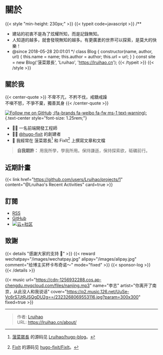 # 關於


<!-- markdownlint-disable-file -->

{{< style "min-height: 230px;" >}}
{{< typeit code=javascript >}}
/**
 * 建站的初衷不是為了炫耀所知，而是記錄無知。
 * 人知道的越多，就會發現無知的越多。有更廣袤的世界可以探索，是莫大的快樂！
 * @since 2018-05-28 20:01:01
 */
class Blog {
  constructor(name, author, url) {
    this.name = name;
    this.author = author;
    this.url = url;
  }
}
const site = new Blog('菠菜眾長', 'Lruihao', 'https://lruihao.cn');
{{< /typeit >}}
{{< /style >}}

## 關於我

{{< center-quote >}}
不卑不亢，不矜不伐，戒驕戒躁\
不嗔不怒，不爭不棄，獨善其身
{{< /center-quote >}}

[![Follow me on GitHub](https://img.shields.io/github/followers/Lruihao.svg?style=social&label=Followers)](https://github.com/Lruihao) [:(fa-brands fa-weibo fa-fw ms-1 text-warning):](https://weibo.com/liahao "在微博上關注我")
{.text-center style="font-size: 1.25rem;"}

- 👨‍💻 一名前端開發工程師
- 👨‍💼 [@hugo-fixit][hugo-fixit] 的創建者
- 📝 我經常在 菠菜眾長[^1] 和 FixIt[^2] 上撰寫文章和文檔

> **自我期許：** 用我所學，學我所用。保持謙遜，保持探索欲，砥礪前行。

## 近期計畫

{{< link href="https://github.com/users/Lruihao/projects/1" content="@Lruihao's Recent Activities" card=true >}}

## 訂閱

- [RSS](http://lruihao.cn/index.xml)
- [GitHub](https://github.com/Lruihao/hugo-blog)
- [![云+社区](https://imgcache.qq.com/open_proj/proj_qcloud_v2/community-pc/build/base/images/c-nav-logo-icon-white.svg)](https://cloud.tencent.com/developer/column/94521)

## 致謝

{{< details "感謝大家的支持 🙏" >}}
{{< reward wechatpay="/images/wechatpay.jpg" alipay="/images/alipay.jpg" comment="给博主买杯卡布奇诺～" mode="fixed" >}}
{{< sponsor-log >}}
{{< /details >}}

{{< music url="https://cdn-1256932288.cos.ap-chengdu.myqcloud.com/files/nanjing.mp3" name="李志" artist="你离开了南京，从此没人和我说话" cover="https://p2.music.126.net/UuSe-Vc6rS7JtRJSQgDU2g==/2323268069553116.jpg?param=300x300" fixed=true >}}

<!-- link reference definition -->
[blog]: https://lruihao.cn
[blog-repo]: https://github.com/Lruihao/hugo-blog
[hugo-fixit]: https://github.com/hugo-fixit
[fixit]: https://fixit.lruihao.cn
[fixit-repo]: https://github.com/hugo-fixit/FixIt

<!-- footnote reference definition -->
[^1]: [菠菜眾長][blog] 的源码见 [Lruihao/hugo-blog][blog-repo]。
[^2]: [FixIt][fixit] 的源码见 [hugo-fixit/FixIt][fixit-repo]。


---

> 作者: [Lruihao](https://github.com/Lruihao)  
> URL: https://lruihao.cn/about/  

